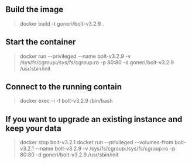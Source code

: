 ## Build the image

> docker build -t goneri/bolt-v3.2.9 .

## Start the container

> docker run --privileged --name bolt-v3.2.9 -v /sys/fs/cgroup:/sys/fs/cgroup:ro -p 80:80 -d goneri/bolt-v3.2.9 /usr/sbin/init

## Connect to the running contain

> docker exec -i -t bolt-v3.2.9 /bin/bash

## If you want to upgrade an existing instance and keep your data

> docker stop bolt-v3.2.1
> docker run --privileged --volumes-from bolt-v3.2.1 --name bolt-v3.2.9 -v /sys/fs/cgroup:/sys/fs/cgroup:ro -p 80:80 -d goneri/bolt-v3.2.9 /usr/sbin/init
